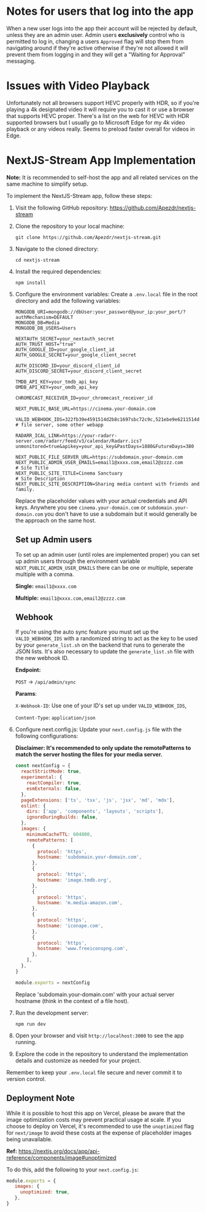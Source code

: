 # Notes for users that log into the app
When a new user logs into the app their account will be rejected by default, unless they are an admin user. Admin users **exclusively** control who is permitted to log in, changing a users `Approved` flag will stop them from navigating around if they're active otherwise if they're not allowed it will prevent them from logging in and they will get a "Waiting for Approval" messaging.

# Issues with Video Playback
Unfortunately not all browsers support HEVC properly with HDR, so if you're playing a 4k designated video it will require you to cast it or use a browser that supports HEVC proper. There's a list on the web for HEVC with HDR supported browsers but I usually go to Microsoft Edge for my 4k video playback or any videos really. Seems to preload faster overall for videos in Edge.

# NextJS-Stream App Implementation

**Note:** It is recommended to self-host the app and all related services on the same machine to simplify setup.

To implement the NextJS-Stream app, follow these steps:

1. Visit the following GitHub repository:
    https://github.com/Apezdr/nextjs-stream

2. Clone the repository to your local machine:
   
    `git clone https://github.com/Apezdr/nextjs-stream.git`
   

3. Navigate to the cloned directory:
   
    `cd nextjs-stream`
   

4. Install the required dependencies:
   
    `npm install`
   

5. Configure the environment variables:
    Create a `.env.local` file in the root directory and add the following variables:
    ```env
    MONGODB_URI=mongodb://dbUser:your_password@your_ip:your_port/?authMechanism=DEFAULT
    MONGODB_DB=Media
    MONGODB_DB_USERS=Users

    NEXTAUTH_SECRET=your_nextauth_secret
    AUTH_TRUST_HOST="true"
    AUTH_GOOGLE_ID=your_google_client_id
    AUTH_GOOGLE_SECRET=your_google_client_secret

    AUTH_DISCORD_ID=your_discord_client_id
    AUTH_DISCORD_SECRET=your_discord_client_secret

    TMDB_API_KEY=your_tmdb_api_key
    OMDB_API_KEY=your_omdb_api_key

    CHROMECAST_RECEIVER_ID=your_chromecast_receiver_id

    NEXT_PUBLIC_BASE_URL=https://cinema.your-domain.com

    VALID_WEBHOOK_IDS=322fb39e4591514d2b8c1697sbc72c9c,521ebe9e6211514d2b8c1697sbc72c98 # file server, some other webapp

    RADARR_ICAL_LINK=https://your-radarr-server.com/radarr/feed/v3/calendar/Radarr.ics?unmonitored=true&apikey=your_api_key&PastDays=1880&FutureDays=380
    
    NEXT_PUBLIC_FILE_SERVER_URL=https://subdomain.your-domain.com
    NEXT_PUBLIC_ADMIN_USER_EMAILS=email1@xxxx.com,email2@zzzz.com
    # Site Title
    NEXT_PUBLIC_SITE_TITLE=Cinema Sanctuary
    # Site Description
    NEXT_PUBLIC_SITE_DESCRIPTION=Sharing media content with friends and family.
   ```

    Replace the placeholder values with your actual credentials and API keys. Anywhere you see `cinema.your-domain.com` or `subdomain.your-domain.com` you don't have to use a subdomain but it would generally be the approach on the same host.

   ## Set up Admin users
   To set up an admin user (until roles are implemented proper) you can set up admin users through the environment variable `NEXT_PUBLIC_ADMIN_USER_EMAILS` there can be one or multiple, seperate multiple with a comma.

   **Single:**
   `email1@xxxx.com`
   
   **Multiple:**
   `email1@xxxx.com,email2@zzzz.com`


   ## Webhook
   If you're using the auto sync feature you must set up the `VALID_WEBHOOK_IDS` with a randomized string to act as the key to be used by your `generate_list.sh` on the backend that runs to generate the JSON lists. It's also necessary to update the `generate_list.sh` file with the new webhook ID.

   **Endpoint:**
   
   `POST` -> `/api/admin/sync`
   
   **Params**:
   
   `X-Webhook-ID`: Use one of your ID's set up under `VALID_WEBHOOK_IDS`,
   
   `Content-Type`: `application/json`

7. Configure next.config.js:
    Update your `next.config.js` file with the following configurations:

    **Disclaimer: It's recommended to only update the remotePatterns to match the server hosting the files for your media server.**

    ```javascript
    const nextConfig = {
      reactStrictMode: true,
      experimental: {
        reactCompiler: true,
        esmExternals: false,
      },
      pageExtensions: ['ts', 'tsx', 'js', 'jsx', 'md', 'mdx'],
      eslint: {
        dirs: ['app', 'components', 'layouts', 'scripts'],
        ignoreDuringBuilds: false,
      },
      images: {
        minimumCacheTTL: 604800,
        remotePatterns: [
          {
            protocol: 'https',
            hostname: 'subdomain.your-domain.com',
          },
          {
            protocol: 'https',
            hostname: 'image.tmdb.org',
          },
          {
            protocol: 'https',
            hostname: 'm.media-amazon.com',
          },
          {
            protocol: 'https',
            hostname: 'iconape.com',
          },
          {
            protocol: 'https',
            hostname: 'www.freeiconspng.com',
          },
        ],
      },
    }

    module.exports = nextConfig
    ```

    Replace 'subdomain.your-domain.com' with your actual server hostname (think in the context of a file host).

8. Run the development server:
   
    `npm run dev`
   

9. Open your browser and visit `http://localhost:3000` to see the app running.

10. Explore the code in the repository to understand the implementation details and customize as needed for your project.

Remember to keep your `.env.local` file secure and never commit it to version control.

## Deployment Note

While it is possible to host this app on Vercel, please be aware that the image optimization costs may prevent practical usage at scale. If you choose to deploy on Vercel, it's recommended to use the `unoptimized` flag for `next/image` to avoid these costs at the expense of placeholder images being unavailable.

**Ref:**
https://nextjs.org/docs/app/api-reference/components/image#unoptimized

To do this, add the following to your `next.config.js`:


```javascript
module.exports = {
   images: {
     unoptimized: true,
   },
}
```
